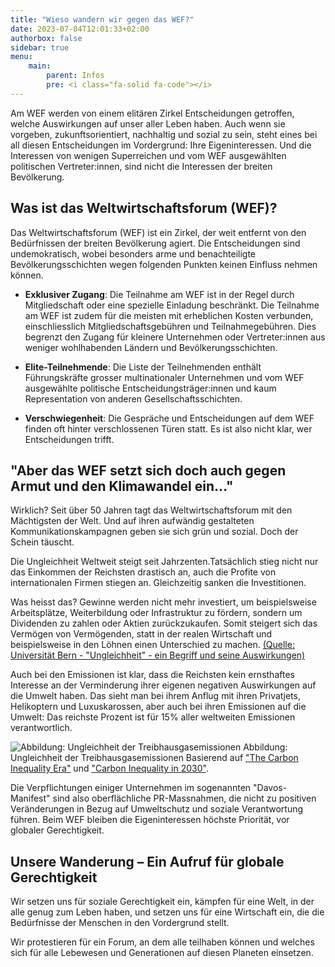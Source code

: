 ```yaml
---
title: "Wieso wandern wir gegen das WEF?"
date: 2023-07-04T12:01:33+02:00
authorbox: false
sidebar: true
menu: 
    main:
        parent: Infos
        pre: <i class="fa-solid fa-code"></i>
---
```


Am WEF werden von einem elitären Zirkel Entscheidungen getroffen, welche Auswirkungen auf unser aller Leben haben. Auch wenn sie vorgeben, zukunftsorientiert, nachhaltig und sozial zu sein, steht eines bei all diesen Entscheidungen im Vordergrund: Ihre Eigeninteressen. Und die Interessen von wenigen Superreichen und vom WEF ausgewählten politischen Vertreter:innen, sind nicht die Interessen der breiten Bevölkerung.

## Was ist das Weltwirtschaftsforum (WEF)?

Das Weltwirtschaftsforum (WEF) ist ein Zirkel, der weit entfernt von den Bedürfnissen der breiten Bevölkerung agiert. Die Entscheidungen sind undemokratisch, wobei besonders arme und benachteiligte Bevölkerungsschichten wegen folgenden Punkten keinen Einfluss nehmen können. 

- **Exklusiver Zugang**: Die Teilnahme am WEF ist in der Regel durch Mitgliedschaft oder eine spezielle Einladung beschränkt. Die Teilnahme am WEF ist zudem für die meisten mit erheblichen Kosten verbunden, einschliesslich Mitgliedschaftsgebühren und Teilnahmegebühren. Dies begrenzt den Zugang für kleinere Unternehmen oder Vertreter:innen aus weniger wohlhabenden Ländern und Bevölkerungsschichten.

- **Elite-Teilnehmende**: Die Liste der Teilnehmenden enthält Führungskräfte grosser multinationaler Unternehmen und vom WEF ausgewählte politische Entscheidungsträger:innen und kaum Representation von anderen Gesellschaftsschichten.

- **Verschwiegenheit**: Die Gespräche und Entscheidungen auf dem WEF finden oft hinter verschlossenen Türen statt. Es ist also nicht klar, wer Entscheidungen trifft.
    
## "Aber das WEF setzt sich doch auch gegen Armut und den Klimawandel ein…"

Wirklich? Seit über 50 Jahren tagt das Weltwirtschaftsforum mit den Mächtigsten der Welt. Und auf ihren aufwändig gestalteten Kommunikationskampagnen geben sie sich grün und sozial. Doch der Schein täuscht.

Die Ungleichheit Weltweit steigt seit Jahrzenten.Tatsächlich stieg nicht nur das Einkommen der Reichsten drastisch an, auch die Profite von internationalen Firmen stiegen an. Gleichzeitig sanken die Investitionen. 

Was heisst das? Gewinne werden nicht mehr investiert, um beispielsweise Arbeitsplätze, Weiterbildung oder Infrastruktur zu fördern, sondern um Dividenden zu zahlen oder Aktien zurückzukaufen. Somit steigert sich das Vermögen von Vermögenden, statt in der realen Wirtschaft und beispielsweise in den Löhnen einen Unterschied zu machen.  [(Quelle: Universität Bern - "Ungleichheit" - ein Begriff und seine Auswirkungen)](https://datablog.cde.unibe.ch/index.php/2019/02/06/inequality-en/)

Auch bei den Emissionen ist klar, dass die Reichsten kein ernsthaftes Interesse an der Verminderung ihrer eigenen negativen Auswirkungen auf die Umwelt haben. Das sieht man bei ihrem Anflug mit ihren Privatjets, Helikoptern und Luxuskarossen, aber auch bei ihren Emissionen auf die Umwelt: Das reichste Prozent ist für 15% aller weltweiten Emissionen verantwortlich.

![Abbildung: Ungleichheit der Treibhausgasemissionen](/img/co2deutsch.png)
Abbildung: Ungleichheit der Treibhausgasemissionen Basierend auf ["The Carbon Inequality Era"](https://policy-practice.oxfam.org/resources/the-carbon-inequality-era-an-assessment-of-the-global-distribution-of-consumpti-621049/) und ["Carbon Inequality in 2030"](https://oxfamilibrary.openrepository.com/bitstream/handle/10546/621305/bn-carbon-inequality-2030-051121-en.pdf).

Die Verpflichtungen einiger Unternehmen im sogenannten "Davos-Manifest" sind also oberflächliche PR-Massnahmen, die nicht zu positiven Veränderungen in Bezug auf Umweltschutz und soziale Verantwortung führen. Beim WEF bleiben die Eigeninteressen höchste Priorität, vor globaler Gerechtigkeit.

## Unsere Wanderung – Ein Aufruf für globale Gerechtigkeit

Wir setzen uns für soziale Gerechtigkeit ein, kämpfen für eine Welt, in der alle genug zum Leben haben, und setzen uns für eine Wirtschaft ein, die die Bedürfnisse der Menschen in den Vordergrund stellt.

Wir protestieren für ein Forum, an dem alle teilhaben können und welches sich für alle Lebewesen und Generationen auf diesen Planeten einsetzen.

